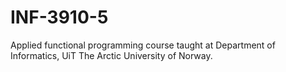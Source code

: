 # INF-3910-5

Applied functional programming course taught at Department of Informatics, UiT The Arctic University of Norway.
